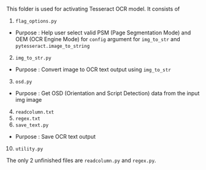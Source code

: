 This folder is used for activating Tesseract OCR model. It consists of
1.  `flag_options.py`
-   Purpose : Help user select valid PSM (Page Segmentation Mode) and OEM (OCR Engine Mode) for `config` argument for `img_to_str` and `pytesseract.image_to_string`
2.  `img_to_str.py`
-   Purpose : Convert image to OCR text output using `img_to_str`
3.  `osd.py`
-   Purpose : Get OSD (Orientation and Script Detection) data from the input img image
4.  `readcolumn.txt`
5.  `regex.txt`
6.  `save_text.py`
-   Purpose : Save OCR text output
10. `utility.py`

The only 2 unfinished files are `readcolumn.py` and `regex.py`.